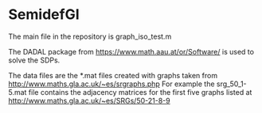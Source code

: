 # SemidefGI

The main file in the repository is graph_iso_test.m

The DADAL package from https://www.math.aau.at/or/Software/ is used to solve the SDPs.

The data files are the *.mat files created with graphs taken from http://www.maths.gla.ac.uk/~es/srgraphs.php For example the srg_50_1-5.mat file contains the adjacency matrices for the first five graphs listed at http://www.maths.gla.ac.uk/~es/SRGs/50-21-8-9





